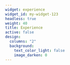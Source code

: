 ```yaml
---
widget: experience
widget_id: my-widget-123
headless: true
weight: 40
title: Experience
active: false
design:
  columns: "2"
  background:
    text_color_light: false
    image_darken: 0
---
```

